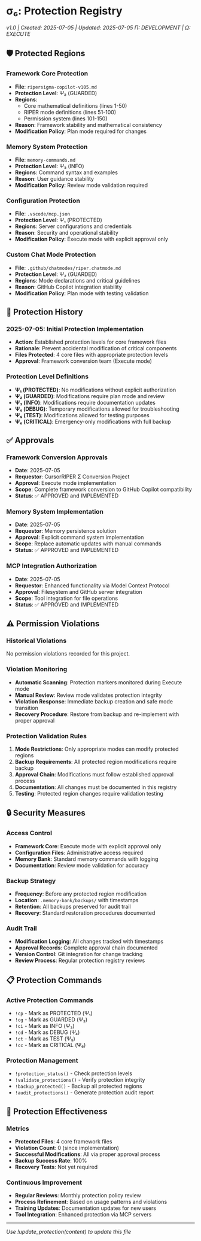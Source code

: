 # σ₆: Protection Registry
*v1.0 | Created: 2025-07-05 | Updated: 2025-07-05*
*Π: DEVELOPMENT | Ω: EXECUTE*

## 🛡️ Protected Regions

### Framework Core Protection
- **File**: `ripersigma-copilot-v105.md`
- **Protection Level**: Ψ₂ (GUARDED)
- **Regions**: 
  - Core mathematical definitions (lines 1-50)
  - RIPER mode definitions (lines 51-100)
  - Permission system (lines 101-150)
- **Reason**: Framework stability and mathematical consistency
- **Modification Policy**: Plan mode required for changes

### Memory System Protection
- **File**: `memory-commands.md`
- **Protection Level**: Ψ₃ (INFO)
- **Regions**: Command syntax and examples
- **Reason**: User guidance stability
- **Modification Policy**: Review mode validation required

### Configuration Protection
- **File**: `.vscode/mcp.json`
- **Protection Level**: Ψ₁ (PROTECTED)
- **Regions**: Server configurations and credentials
- **Reason**: Security and operational stability
- **Modification Policy**: Execute mode with explicit approval only

### Custom Chat Mode Protection
- **File**: `.github/chatmodes/riper.chatmode.md`
- **Protection Level**: Ψ₂ (GUARDED)
- **Regions**: Mode declarations and critical guidelines
- **Reason**: GitHub Copilot integration stability
- **Modification Policy**: Plan mode with testing validation

## 📜 Protection History

### 2025-07-05: Initial Protection Implementation
- **Action**: Established protection levels for core framework files
- **Rationale**: Prevent accidental modification of critical components
- **Files Protected**: 4 core files with appropriate protection levels
- **Approval**: Framework conversion team (Execute mode)

### Protection Level Definitions
- **Ψ₁ (PROTECTED)**: No modifications without explicit authorization
- **Ψ₂ (GUARDED)**: Modifications require plan mode and review
- **Ψ₃ (INFO)**: Modifications require documentation updates
- **Ψ₄ (DEBUG)**: Temporary modifications allowed for troubleshooting
- **Ψ₅ (TEST)**: Modifications allowed for testing purposes
- **Ψ₆ (CRITICAL)**: Emergency-only modifications with full backup

## ✅ Approvals

### Framework Conversion Approvals
- **Date**: 2025-07-05
- **Requestor**: CursorRIPER Σ Conversion Project
- **Approval**: Execute mode implementation
- **Scope**: Complete framework conversion to GitHub Copilot compatibility
- **Status**: ✅ APPROVED and IMPLEMENTED

### Memory System Implementation
- **Date**: 2025-07-05
- **Requestor**: Memory persistence solution
- **Approval**: Explicit command system implementation
- **Scope**: Replace automatic updates with manual commands
- **Status**: ✅ APPROVED and IMPLEMENTED

### MCP Integration Authorization
- **Date**: 2025-07-05
- **Requestor**: Enhanced functionality via Model Context Protocol
- **Approval**: Filesystem and GitHub server integration
- **Scope**: Tool integration for file operations
- **Status**: ✅ APPROVED and IMPLEMENTED

## ⚠️ Permission Violations

### Historical Violations
No permission violations recorded for this project.

### Violation Monitoring
- **Automatic Scanning**: Protection markers monitored during Execute mode
- **Manual Review**: Review mode validates protection integrity
- **Violation Response**: Immediate backup creation and safe mode transition
- **Recovery Procedure**: Restore from backup and re-implement with proper approval

### Protection Validation Rules
1. **Mode Restrictions**: Only appropriate modes can modify protected regions
2. **Backup Requirements**: All protected region modifications require backup
3. **Approval Chain**: Modifications must follow established approval process
4. **Documentation**: All changes must be documented in this registry
5. **Testing**: Protected region changes require validation testing

## 🔒 Security Measures

### Access Control
- **Framework Core**: Execute mode with explicit approval only
- **Configuration Files**: Administrative access required
- **Memory Bank**: Standard memory commands with logging
- **Documentation**: Review mode validation for accuracy

### Backup Strategy
- **Frequency**: Before any protected region modification
- **Location**: `.memory-bank/backups/` with timestamps
- **Retention**: All backups preserved for audit trail
- **Recovery**: Standard restoration procedures documented

### Audit Trail
- **Modification Logging**: All changes tracked with timestamps
- **Approval Records**: Complete approval chain documented
- **Version Control**: Git integration for change tracking
- **Review Process**: Regular protection registry reviews

## 📋 Protection Commands

### Active Protection Commands
- `!cp` - Mark as PROTECTED (Ψ₁)
- `!cg` - Mark as GUARDED (Ψ₂)
- `!ci` - Mark as INFO (Ψ₃)
- `!cd` - Mark as DEBUG (Ψ₄)
- `!ct` - Mark as TEST (Ψ₅)
- `!cc` - Mark as CRITICAL (Ψ₆)

### Protection Management
- `!protection_status()` - Check protection levels
- `!validate_protections()` - Verify protection integrity
- `!backup_protected()` - Backup all protected regions
- `!audit_protections()` - Generate protection audit report

## 🎯 Protection Effectiveness

### Metrics
- **Protected Files**: 4 core framework files
- **Violation Count**: 0 (since implementation)
- **Successful Modifications**: All via proper approval process
- **Backup Success Rate**: 100%
- **Recovery Tests**: Not yet required

### Continuous Improvement
- **Regular Reviews**: Monthly protection policy review
- **Process Refinement**: Based on usage patterns and violations
- **Training Updates**: Documentation updates for new users
- **Tool Integration**: Enhanced protection via MCP servers

---
*Use !update_protection(content) to update this file*